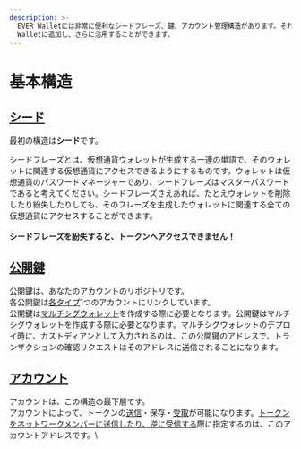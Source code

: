 ```yaml
---
description: >-
  EVER Walletには非常に便利なシードフレーズ、鍵、アカウント管理構造があります。それらを自由にEVER
  Walletに追加し、さらに活用することができます。
---
```


# 基本構造

## [シード](seed-phrase-management/)

最初の構造は**シード**です。

シードフレーズとは、仮想通貨ウォレットが生成する一連の単語で、そのウォレットに関連する仮想通貨にアクセスできるようにするものです。ウォレットは仮想通貨のパスワードマネージャーであり、シードフレーズはマスターパスワードであると考えてください。シードフレーズさえあれば、たとえウォレットを削除したり紛失したりしても、そのフレーズを生成したウォレットに関連する全ての仮想通貨にアクセスすることができます。\
\
**シードフレーズを紛失すると、トークンへアクセスできません！**

## [公開鍵](keys-management/)

公開鍵は、あなたのアカウントのリポジトリです。\
各公開鍵は[各タイプ](../getting-started/install-and-singing-in/types-of-wallet.md)1つのアカウントにリンクしています。\
公開鍵は[マルチシグウォレット](../multisig/)を作成する際に必要となります。公開鍵はマルチシグウォレットを作成する際に必要となります。マルチシグウォレットのデプロイ時に、カストディアンとして入力されるのは、この公開鍵のアドレスで、トランザクションの確認リクエストはそのアドレスに送信されることになります。

## [アカウント](account-management/)

アカウントは、この構造の最下層です。 \
アカウントによって、トークンの[送信](../manage-assets/sending-and-receiving-tokens.md#sending)・保存・[受取](../manage-assets/sending-and-receiving-tokens.md#receiving)が可能になります。[トークンをネットワークメンバーに送信したり、逆に受信する](../manage-assets/sending-and-receiving-tokens.md#sending)際に指定するのは、このアカウントアドレスです。\
